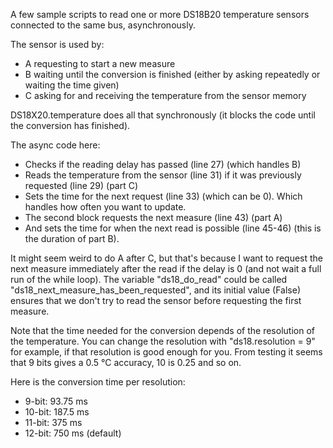 A few sample scripts to read one or more DS18B20 temperature sensors connected to the same bus, asynchronously.

The sensor is used by:

- A requesting to start a new measure
- B waiting until the conversion is finished (either by asking repeatedly or waiting the time given)
- C asking for and receiving the temperature from the sensor memory

DS18X20.temperature does all that synchronously (it blocks the code until the conversion has finished).

The async code here:

- Checks if the reading delay has passed (line 27) (which handles B)
- Reads the temperature from the sensor (line 31) if it was previously requested (line 29) (part C)
- Sets the time for the next request (line 33) (which can be 0). Which handles how often you want to update.
- The second block requests the next measure (line 43) (part A)
- And sets the time for when the next read is possible (line 45-46) (this is the duration of part B).

It might seem weird to do A after C, but that's because I want to request the next measure immediately after the read if the delay is 0 (and not wait a full run of the while loop). The variable "ds18_do_read" could be called "ds18_next_measure_has_been_requested", and its initial value (False) ensures that we don't try to read the sensor before requesting the first measure.

Note that the time needed for the conversion depends of the resolution of the temperature. You can change the resolution with "ds18.resolution = 9" for example, if that resolution is good enough for you. From testing it seems that 9 bits gives a 0.5 °C accuracy, 10 is 0.25 and so on.

Here is the conversion time per resolution:

- 9-bit: 93.75 ms
- 10-bit: 187.5 ms
- 11-bit: 375 ms
- 12-bit: 750 ms (default)
